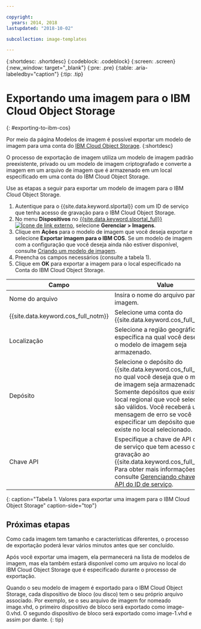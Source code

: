 ```yaml
---

copyright:
  years: 2014, 2018
lastupdated: "2018-10-02"

subcollection: image-templates

---
```


{:shortdesc: .shortdesc}
{:codeblock: .codeblock}
{:screen: .screen}
{:new_window: target="_blank"}
{:pre: .pre}
{:table: .aria-labeledby="caption"}
{:tip: .tip}

# Exportando uma imagem para o IBM Cloud Object Storage
{: #exporting-to-ibm-cos}

Por meio da página Modelos de imagem é possível exportar um modelo de imagem para uma conta do [IBM Cloud Object Storage](/docs/services/cloud-object-storage?topic=cloud-object-storage-about-ibm-cloud-object-storage).
{:shortdesc}

O processo de exportação de imagem utiliza um modelo de imagem padrão preexistente, privado ou um modelo de imagem criptografado e converte a imagem em um
arquivo de imagem que é armazenado em um local especificado em uma conta do IBM Cloud Object Storage.

Use as etapas a seguir para exportar um modelo de imagem para o IBM Cloud Object Storage.

1. Autentique para o {{site.data.keyword.slportal}} com um ID de serviço que tenha acesso de gravação para o IBM Cloud Object Storage.
2. No menu **Dispositivos** no [{{site.data.keyword.slportal_full}} ![Ícone de link externo](../../icons/launch-glyph.svg "Ícone de link externo")](https://control.softlayer.com/), selecione **Gerenciar > Imagens**.
3. Clique em **Ações** para o modelo de imagem que você deseja exportar e selecione **Exportar imagem para o IBM COS**. Se um modelo de imagem com a configuração que você deseja ainda não estiver
disponível, consulte [Criando um modelo de imagem](/docs/infrastructure/image-templates?topic=image-templates-creating-an-image-template).
4. Preencha os campos necessários (consulte a tabela 1).
5. Clique em **OK** para exportar a imagem para o local especificado na Conta do IBM Cloud Object Storage.

| Campo | Value |
| ----- | ----- |
| Nome do arquivo | Insira o nome do arquivo para a imagem. |
| {{site.data.keyword.cos_full_notm}} | Selecione uma conta do {{site.data.keyword.cos_full_notm}}. |
| Localização | Selecione a região geográfica específica na qual você deseja que o modelo de imagem seja armazenado. |
| Depósito | Selecione o depósito do {{site.data.keyword.cos_full_notm}} no qual você deseja que o modelo de imagem seja armazenado. Somente depósitos que existem no local regional que você selecionou são válidos. Você receberá uma mensagem de erro se você especificar um depósito que não existe no local selecionado. |
| Chave API | Especifique a chave de API do ID de serviço que tem acesso de gravação ao {{site.data.keyword.cos_full_notm}}. Para obter mais informações, consulte [Gerenciando chaves de API do ID de serviço](/docs/iam?topic=iam-serviceidapikeys). |
{: caption="Tabela 1. Valores para exportar uma imagem para o IBM Cloud Object Storage" caption-side="top"}

## Próximas etapas
Como cada imagem tem tamanho e características diferentes, o processo de exportação poderá
levar vários minutos antes que ser concluído.

Após você exportar uma imagem, ela permanecerá na lista de modelos de imagem, mas ela também estará disponível como um arquivo no local do IBM Cloud Object Storage que é especificado durante o processo de exportação.

Quando o seu modelo de imagem é exportado para o IBM Cloud Object Storage, cada dispositivo de bloco (ou disco) tem o seu próprio arquivo associado. Por exemplo, se o seu arquivo de imagem for nomeado image.vhd, o primeiro dispositivo de bloco será exportado como image-0.vhd. O segundo dispositivo de bloco será exportado como image-1.vhd e assim por diante.
{: tip}
